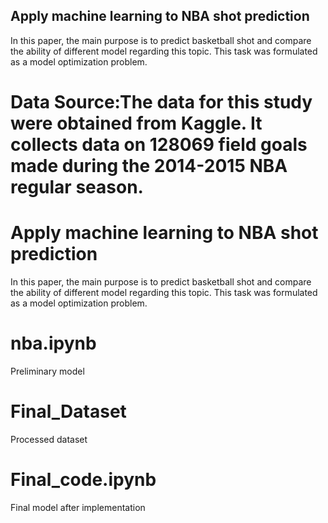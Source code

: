 ## Apply machine learning to NBA shot prediction
In this paper, the main purpose is to predict basketball shot and compare the ability of different model regarding this topic. This task was formulated as a model optimization problem. 

# Data Source:The data for this study were obtained from Kaggle. It collects data on 128069 field goals made during the 2014-2015 NBA regular season. 

# Apply machine learning to NBA shot prediction
In this paper, the main purpose is to predict basketball shot and compare the ability of different model regarding this topic. This task was formulated as a model optimization problem. 

# nba.ipynb
Preliminary model 

# Final_Dataset
Processed dataset


# Final_code.ipynb
Final model after implementation

